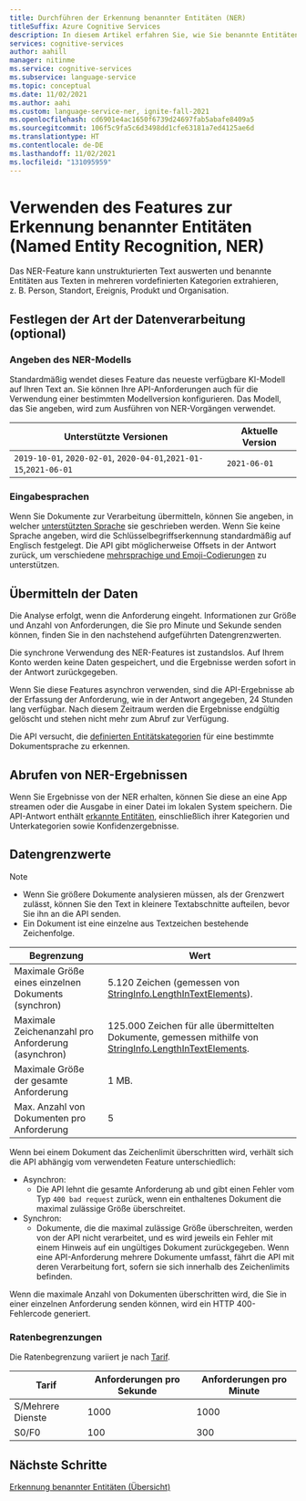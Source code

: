 ```yaml
---
title: Durchführen der Erkennung benannter Entitäten (NER)
titleSuffix: Azure Cognitive Services
description: In diesem Artikel erfahren Sie, wie Sie benannte Entitäten aus Texten extrahieren.
services: cognitive-services
author: aahill
manager: nitinme
ms.service: cognitive-services
ms.subservice: language-service
ms.topic: conceptual
ms.date: 11/02/2021
ms.author: aahi
ms.custom: language-service-ner, ignite-fall-2021
ms.openlocfilehash: cd6901e4ac1650f6739d24697fab5abafe8409a5
ms.sourcegitcommit: 106f5c9fa5c6d3498dd1cfe63181a7ed4125ae6d
ms.translationtype: HT
ms.contentlocale: de-DE
ms.lasthandoff: 11/02/2021
ms.locfileid: "131095959"
---
```

# <a name="how-to-use-named-entity-recognitionner"></a>Verwenden des Features zur Erkennung benannter Entitäten (Named Entity Recognition, NER)

Das NER-Feature kann unstrukturierten Text auswerten und benannte Entitäten aus Texten in mehreren vordefinierten Kategorien extrahieren, z. B. Person, Standort, Ereignis, Produkt und Organisation.  

## <a name="determine-how-to-process-the-data-optional"></a>Festlegen der Art der Datenverarbeitung (optional)

### <a name="specify-the-ner-model"></a>Angeben des NER-Modells

Standardmäßig wendet dieses Feature das neueste verfügbare KI-Modell auf Ihren Text an. Sie können Ihre API-Anforderungen auch für die Verwendung einer bestimmten Modellversion konfigurieren. Das Modell, das Sie angeben, wird zum Ausführen von NER-Vorgängen verwendet.

| Unterstützte Versionen | Aktuelle Version |
|--|--|
| `2019-10-01`, `2020-02-01`, `2020-04-01`,`2021-01-15`,`2021-06-01`  | `2021-06-01`   |


### <a name="input-languages"></a>Eingabesprachen

Wenn Sie Dokumente zur Verarbeitung übermitteln, können Sie angeben, in welcher [unterstützten Sprache](language-support.md) sie geschrieben werden. Wenn Sie keine Sprache angeben, wird die Schlüsselbegriffserkennung standardmäßig auf Englisch festgelegt. Die API gibt möglicherweise Offsets in der Antwort zurück, um verschiedene [mehrsprachige und Emoji-Codierungen](../concepts/multilingual-emoji-support.md) zu unterstützen. 

## <a name="submitting-data"></a>Übermitteln der Daten

Die Analyse erfolgt, wenn die Anforderung eingeht. Informationen zur Größe und Anzahl von Anforderungen, die Sie pro Minute und Sekunde senden können, finden Sie in den nachstehend aufgeführten Datengrenzwerten.

Die synchrone Verwendung des NER-Features ist zustandslos. Auf Ihrem Konto werden keine Daten gespeichert, und die Ergebnisse werden sofort in der Antwort zurückgegeben.

Wenn Sie diese Features asynchron verwenden, sind die API-Ergebnisse ab der Erfassung der Anforderung, wie in der Antwort angegeben, 24 Stunden lang verfügbar. Nach diesem Zeitraum werden die Ergebnisse endgültig gelöscht und stehen nicht mehr zum Abruf zur Verfügung.

Die API versucht, die [definierten Entitätskategorien](concepts/named-entity-categories.md) für eine bestimmte Dokumentsprache zu erkennen. 

## <a name="getting-ner-results"></a>Abrufen von NER-Ergebnissen

Wenn Sie Ergebnisse von der NER erhalten, können Sie diese an eine App streamen oder die Ausgabe in einer Datei im lokalen System speichern. Die API-Antwort enthält [erkannte Entitäten](concepts/named-entity-categories.md), einschließlich ihrer Kategorien und Unterkategorien sowie Konfidenzergebnisse. 

## <a name="data-limits"></a>Datengrenzwerte

> [!NOTE]
> * Wenn Sie größere Dokumente analysieren müssen, als der Grenzwert zulässt, können Sie den Text in kleinere Textabschnitte aufteilen, bevor Sie ihn an die API senden. 
> * Ein Dokument ist eine einzelne aus Textzeichen bestehende Zeichenfolge.  

| Begrenzung | Wert |
|------------------------|---------------|
| Maximale Größe eines einzelnen Dokuments (synchron) | 5\.120 Zeichen (gemessen von [StringInfo.LengthInTextElements](/dotnet/api/system.globalization.stringinfo.lengthintextelements)).  |
| Maximale Zeichenanzahl pro Anforderung (asynchron)  | 125.000 Zeichen für alle übermittelten Dokumente, gemessen mithilfe von [StringInfo.LengthInTextElements](/dotnet/api/system.globalization.stringinfo.lengthintextelements).  |
| Maximale Größe der gesamte Anforderung | 1 MB. |
| Max. Anzahl von Dokumenten pro Anforderung | 5 |

Wenn bei einem Dokument das Zeichenlimit überschritten wird, verhält sich die API abhängig vom verwendeten Feature unterschiedlich:

* Asynchron:
  * Die API lehnt die gesamte Anforderung ab und gibt einen Fehler vom Typ `400 bad request` zurück, wenn ein enthaltenes Dokument die maximal zulässige Größe überschreitet.
* Synchron:  
  * Dokumente, die die maximal zulässige Größe überschreiten, werden von der API nicht verarbeitet, und es wird jeweils ein Fehler mit einem Hinweis auf ein ungültiges Dokument zurückgegeben. Wenn eine API-Anforderung mehrere Dokumente umfasst, fährt die API mit deren Verarbeitung fort, sofern sie sich innerhalb des Zeichenlimits befinden.

Wenn die maximale Anzahl von Dokumenten überschritten wird, die Sie in einer einzelnen Anforderung senden können, wird ein HTTP 400-Fehlercode generiert.

### <a name="rate-limits"></a>Ratenbegrenzungen

Die Ratenbegrenzung variiert je nach [Tarif](https://aka.ms/unifiedLanguagePricing).

| Tarif          | Anforderungen pro Sekunde | Anforderungen pro Minute |
|---------------|---------------------|---------------------|
| S/Mehrere Dienste | 1000                | 1000                |
| S0/F0         | 100                 | 300                 |

## <a name="next-steps"></a>Nächste Schritte

[Erkennung benannter Entitäten (Übersicht)](overview.md)
